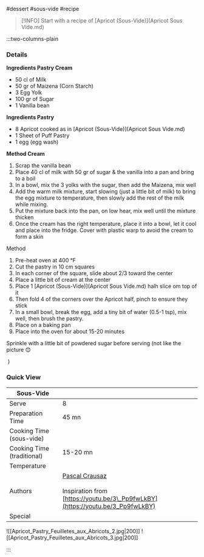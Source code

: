 #dessert #sous-vide #recipe

> [!INFO]
> Start with a recipe of [Apricot (Sous-Vide)](Apricot Sous Vide.md)

:::two-columns-plain

### Details
**Ingredients Pastry Cream**

- 50 cl of Milk
- 50 gr of Maizena (Corn Starch)
- 3 Egg Yolk
- 100 gr of Sugar
- 1 Vanilla bean


**Ingredients Pastry**

- 8 Apricot cooked as in [Apricot (Sous-Vide)](Apricot Sous Vide.md)
- 1 Sheet of Puff Pastry
- 1 egg (egg wash)


**Method Cream**

1. Scrap the vanilla bean
2. Place 40 cl of milk with 50 gr of sugar & the vanilla into a pan and bring to a boil
3. In a bowl, mix the 3 yolks with the sugar, then add the Maizena, mix well
4. Add the warm milk mixture, start slowing (just a little bit of milk) to bring the egg mixture to temperature, then slowly add the rest of the milk while mixing.
5. Put the mixture back into the pan, on low hear, mix well until the mixture thicken
6. Once the cream has the right temperature, place it into a bowl, let it cool and place into the fridge. Cover with plastic warp to avoid the cream to form a skin

Method

1. Pre-heat oven at 400 °F
2. Cut the pastry in 10 cm squares
3. In each corner of the square, slide about 2/3 toward the center
4. Place a little bit of cream at the center
5. Place 1 [Apricot (Sous-Vide)](Apricot Sous Vide.md) halh slice om top of it
6. Then fold 4 of the corners over the Apricot half, pinch to ensure they stick
7. In a small bowl, break the egg, add a tiny bit of water (0.5-1 tsp), mix well, then brush the pastry.
8. Place on a baking pan
9. Place into the oven for about 15-20 minutes

Sprinkle with a little bit of powdered sugar before serving (not like the picture 😊

 ) 





### Quick View
| Sous-Vide                  |                                                |
| -------------------------- | ---------------------------------------------- |
| Serve                      | 8                                              |
| Preparation Time           | 45 mn                                          |
| Cooking Time (sous-vide)   |                                                |
| Cooking Time (traditional) | 15-20 mn                                       |
| Temperature                |                                                |
| Authors                    | [Pascal Crausaz](mailto:pascal@askpascal.com)<br><br>Inspiration from [https://youtu.be/3\_Pp9fwLkBY](https://youtu.be/3_Pp9fwLkBY) |
| Special                    |                                                |

![[Apricot_Pastry_Feuilletes_aux_Abricots_2.jpg|200]]
![[Apricot_Pastry_Feuilletes_aux_Abricots_3.jpg|200]]

:::

